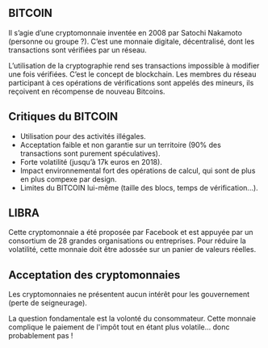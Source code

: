## BITCOIN

Il s’agie d’une cryptomonnaie inventée en 2008 par Satochi Nakamoto (personne ou groupe ?). C’est une monnaie digitale, décentralisé, dont les transactions sont vérifiées par un réseau. 

L’utilisation de la cryptographie rend ses transactions impossible à modifier une fois vérifiées. C’est le concept de blockchain. Les membres du réseau participant à ces opérations de vérifications sont appelés des mineurs, ils reçoivent en récompense de nouveau Bitcoins.

## Critiques du BITCOIN

* Utilisation pour des activités illégales.
* Acceptation faible et non garantie sur un territoire (90% des transactions sont purement spéculatives).
* Forte volatilité (jusqu’à 17k euros en 2018).
* Impact environnemental fort des opérations de calcul, qui sont de plus en plus compexe par design.
* Limites du BITCOIN lui-même (taille des blocs, temps de vérification...).

## LIBRA

Cette cryptomonnaie a été proposée par Facebook et est appuyée par un consortium de 28 grandes organisations ou entreprises. Pour réduire la volatilité, cette monnaie doit être adossée sur un panier de valeurs réelles.  

## Acceptation des cryptomonnaies

Les cryptomonnaies ne présentent aucun intérêt pour les gouvernement (perte de seigneurage).

La question fondamentale est la volonté du consommateur. Cette monnaie complique le paiement de l'impôt tout en étant plus volatile... donc probablement pas !